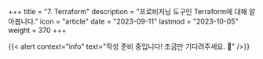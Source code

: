 +++
title = "7. Terraform"
description = "프로비저닝 도구인 Terraform에 대해 알아봅니다."
icon = "article"
date = "2023-09-11"
lastmod = "2023-10-05"
weight = 370
+++

{{< alert context="info" text="작성 준비 중입니다! 조금만 기다려주세요. 🥹" />}}
